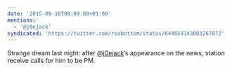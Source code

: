 ```yaml
---
date: '2015-09-16T08:09:08+01:00'
mentions:
  - '@j0ejack'
syndicated: 'https://twitter.com/roobottom/status/644054143003267072'
---
```

Strange dream last night: after [@j0ejack](https://twitter.com/@j0ejack)’s appearance on the news, station receive calls for him to be PM.
